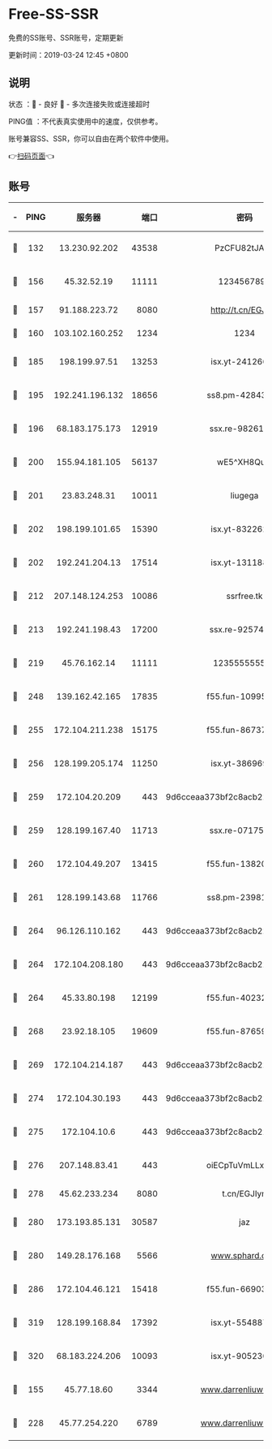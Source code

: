 # Free-SS-SSR

免费的SS账号、SSR账号，定期更新

更新时间：2019-03-24 12:45 +0800

## 说明

状态     ：🙂 - 良好 🙁 - 多次连接失败或连接超时

PING值   ：不代表真实使用中的速度，仅供参考。

账号兼容SS、SSR，你可以自由在两个软件中使用。

👉[扫码页面](https://liesauer.github.io/Free-SS-SSR/)👈

## 账号

|-|PING|服务器|端口|密码|加密方式|区域|
|:----:|:----:|:-----:|-----:|:----:|:----:|:----:|
|🙂|132|13.230.92.202|43538|PzCFU82tJAdZ|aes-256-cfb|JP|
|🙂|156|45.32.52.19|11111|1234567890|aes-256-cfb|JP|
|🙂|157|91.188.223.72|8080|http://t.cn/EGJIyrl|rc4-md5|RU|
|🙂|160|103.102.160.252|1234|1234|rc4-md5|JP|
|🙂|185|198.199.97.51|13253|isx.yt-24126619|aes-256-cfb|US|
|🙂|195|192.241.196.132|18656|ss8.pm-42843855|aes-256-cfb|US|
|🙂|196|68.183.175.173|12919|ssx.re-98261099|aes-256-cfb|US|
|🙂|200|155.94.181.105|56137|wE5^XH8Quw|aes-256-cfb|US|
|🙂|201|23.83.248.31|10011|liugega|aes-256-cfb|US|
|🙂|202|198.199.101.65|15390|isx.yt-83226207|aes-256-cfb|US|
|🙂|202|192.241.204.13|17514|isx.yt-13118802|aes-256-cfb|US|
|🙂|212|207.148.124.253|10086|ssrfree.tk|aes-256-cfb|SG|
|🙂|213|192.241.198.43|17200|ssx.re-92574100|aes-256-cfb|US|
|🙂|219|45.76.162.14|11111|123555555555|aes-256-cfb|SG|
|🙂|248|139.162.42.165|17835|f55.fun-10995182|aes-256-cfb|SG|
|🙂|255|172.104.211.238|15175|f55.fun-86737325|aes-256-cfb|US|
|🙂|256|128.199.205.174|11250|isx.yt-38696916|aes-256-cfb|SG|
|🙂|259|172.104.20.209|443|9d6cceaa373bf2c8acb22e60b6a58be6|aes-256-cfb|US|
|🙂|259|128.199.167.40|11713|ssx.re-07175601|aes-256-cfb|SG|
|🙂|260|172.104.49.207|13415|f55.fun-13820852|aes-256-cfb|SG|
|🙂|261|128.199.143.68|11766|ss8.pm-23981058|aes-256-cfb|SG|
|🙂|264|96.126.110.162|443|9d6cceaa373bf2c8acb22e60b6a58be6|aes-256-cfb|US|
|🙂|264|172.104.208.180|443|9d6cceaa373bf2c8acb22e60b6a58be6|aes-256-cfb|US|
|🙂|264|45.33.80.198|12199|f55.fun-40232335|aes-256-cfb|US|
|🙂|268|23.92.18.105|19609|f55.fun-87659227|aes-256-cfb|US|
|🙂|269|172.104.214.187|443|9d6cceaa373bf2c8acb22e60b6a58be6|aes-256-cfb|US|
|🙂|274|172.104.30.193|443|9d6cceaa373bf2c8acb22e60b6a58be6|aes-256-cfb|US|
|🙂|275|172.104.10.6|443|9d6cceaa373bf2c8acb22e60b6a58be6|aes-256-cfb|US|
|🙂|276|207.148.83.41|443|oiECpTuVmLLxk4Ts|aes-256-cfb|AU|
|🙂|278|45.62.233.234|8080|t.cn/EGJIyrl|rc4-md5|CA|
|🙂|280|173.193.85.131|30587|jaz|aes-256-cfb|US|
|🙂|280|149.28.176.168|5566|www.sphard.com|aes-256-cfb|AU|
|🙂|286|172.104.46.121|15418|f55.fun-66903373|aes-256-cfb|SG|
|🙂|319|128.199.168.84|17392|isx.yt-55488760|aes-256-cfb|SG|
|🙂|320|68.183.224.206|10093|isx.yt-90523020|aes-256-cfb|SG|
|🙂|155|45.77.18.60|3344|www.darrenliuwei.com|aes-256-cfb|JP|
|🙂|228|45.77.254.220|6789|www.darrenliuwei.com|aes-256-cfb|SG|
